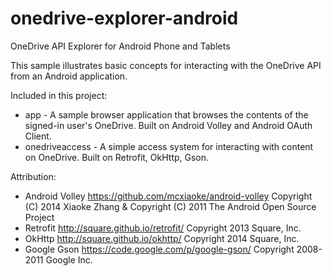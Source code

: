 # onedrive-explorer-android
OneDrive API Explorer for Android Phone and Tablets

This sample illustrates basic concepts for interacting with the OneDrive API
from an Android application.

Included in this project:

* app - A sample browser application that browses the contents of the signed-in user's OneDrive. Built on Android Volley and Android OAuth Client.
* onedriveaccess - A simple access system for interacting with content on OneDrive. Built on Retrofit, OkHttp,  Gson.

Attribution:

* Android Volley https://github.com/mcxiaoke/android-volley Copyright (C) 2014 Xiaoke Zhang & Copyright (C) 2011 The Android Open Source Project
* Retrofit http://square.github.io/retrofit/ Copyright 2013 Square, Inc.
* OkHttp http://square.github.io/okhttp/ Copyright 2014 Square, Inc.
* Google Gson https://code.google.com/p/google-gson/ Copyright 2008-2011 Google Inc.


  

